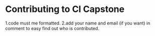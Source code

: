 # Contributing to CI Capstone

1.code must me formatted.
2.add your name and email (if you want) in comment to easy find out who is contributed.


